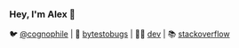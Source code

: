 ### Hey, I'm Alex 👋



🐦 [@cognophile](https://twitter.com/cognophile) | 📝 [bytestobugs](https://bytestobugs.wordpress.com) | 👨‍💻 [dev](https://dev.to/cognophile) | 📚 [stackoverflow](https://stackoverflow.com/users/5012644/cognophile)
